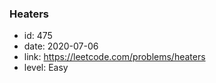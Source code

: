 ### Heaters

* id: 475
* date: 2020-07-06
* link: https://leetcode.com/problems/heaters
* level: Easy
